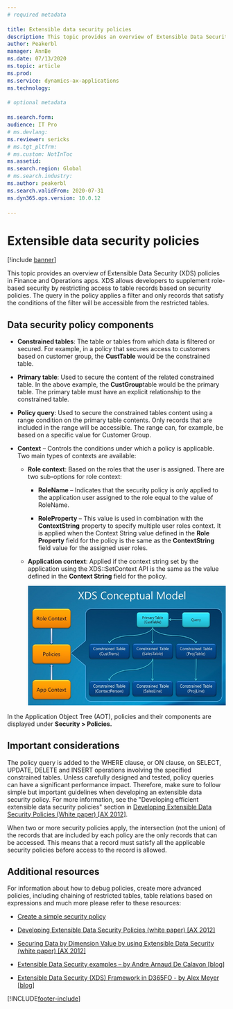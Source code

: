 ```yaml
---
# required metadata

title: Extensible data security policies 
description: This topic provides an overview of Extensible Data Security (XDS) policies in Finance and Operations apps.
author: Peakerbl
manager: AnnBe
ms.date: 07/13/2020
ms.topic: article
ms.prod: 
ms.service: dynamics-ax-applications
ms.technology: 

# optional metadata

ms.search.form: 
audience: IT Pro
# ms.devlang: 
ms.reviewer: sericks
# ms.tgt_pltfrm: 
# ms.custom: NotInToc
ms.assetid: 
ms.search.region: Global
# ms.search.industry: 
ms.author: peakerbl
ms.search.validFrom: 2020-07-31
ms.dyn365.ops.version: 10.0.12

---
```


# Extensible data security policies 
[!include [banner](../includes/banner.md)]

This topic provides an overview of Extensible Data Security (XDS) policies in
Finance and Operations apps. XDS allows developers to supplement role-based security
by restricting access to table records based on security policies. The query in
the policy applies a filter and only records that satisfy the conditions of the filter will
be accessible from the restricted tables.

## Data security policy components

-   **Constrained tables**: The table or tables from which data is filtered or
    secured. For example, in a policy that secures access to customers based on
    customer group, the **CustTable** would be the constrained table.

-   **Primary table**: Used to secure the content of the related constrained
    table. In the above example, the **CustGroup**table would be the primary table.
    The primary table must have an explicit relationship to the constrained table.

-   **Policy query**: Used to secure the constrained tables content using a range
    condition on the primary table contents. Only records that are included in
    the range will be accessible. The range can, for example, be based on a
    specific value for Customer Group.

-   **Context** – Controls the conditions under which a policy is applicable.
    Two main types of contexts are available:

    -   **Role context**: Based on the roles that the user is assigned. There are
        two sub-options for role context:

        -   **RoleName** – Indicates that the security policy is only applied to
            the application user assigned to the role equal to the value of
            RoleName.

        -   **RoleProperty** – This value is used in combination with the
            **ContextString** property to specify multiple user roles context. It is
            applied when the Context String value defined in the **Role Property**
            field for the policy is the same as the **ContextString** field value
            for the assigned user roles.

    -   **Application context**: Applied if the context string set by the
        application using the XDS::SetContext API is the same as the value
        defined in the **Context String** field for the policy.

        ![AOTXDS conceptual model](media/c74bc4ea12f084dfbaddb024685843e8.jpg)

In the Application Object Tree (AOT), policies and their components are
displayed under **Security \> Policies.**

## Important considerations

The policy query is added to the WHERE clause, or ON clause, on SELECT, UPDATE,
DELETE and INSERT operations involving the specified constrained tables. Unless
carefully designed and tested, policy queries can have a significant performance
impact. Therefore, make sure to follow simple but important guidelines when
developing an extensible data security policy. For more information, see the "Developing efficient
extensible data security policies" section in [Developing Extensible Data Security Policies (White paper) [AX
2012]](https://technet.microsoft.com/library/hh272862.aspx).

When two or more security policies apply, the intersection (not the union) of
the records that are included by each policy are the only records that can be
accessed. This means that a record must satisfy all the applicable security
policies before access to the record is allowed.

## Additional resources

For information about how to debug policies, create more advanced policies, including
chaining of restricted tables, table relations based on expressions and much
more please refer to these resources:

- [Create a simple security policy](create-simple-security-policy.md)

- [Developing Extensible Data Security Policies (white paper) [AX
2012]](https://technet.microsoft.com/library/hh272862.aspx)

- [Securing Data by Dimension Value by using Extensible Data Security (white
paper) [AX 2012]](https://technet.microsoft.com/library/hh335188.aspx)

- [Extensible Data Security examples – by Andre Arnaud De
Calavon [blog]](https://dynamicspedia.com/tag/xds/)

- [Extensible Data Security (XDS) Framework in D365FO - by Alex
Meyer [blog]](https://alexdmeyer.com/2019/02/20/extensible-data-security-xds-framework-in-d365fo/)


[!INCLUDE[footer-include](../../../includes/footer-banner.md)]